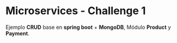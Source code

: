 # Microservices - Challenge 1
Ejemplo **CRUD** base en **spring boot** + **MongoDB**, Módulo **Product** y **Payment**.
